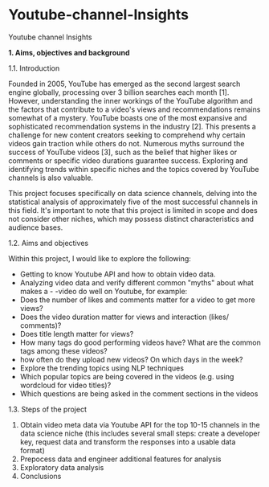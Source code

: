 # Youtube-channel-Insights
Youtube channel Insights

**1. Aims, objectives and background**
   
1.1. Introduction

Founded in 2005, YouTube has emerged as the second largest search engine globally, processing over 3 billion searches each month [1]. However, understanding the inner workings of the YouTube algorithm and the factors that contribute to a video's views and recommendations remains somewhat of a mystery. YouTube boasts one of the most expansive and sophisticated recommendation systems in the industry [2]. This presents a challenge for new content creators seeking to comprehend why certain videos gain traction while others do not. Numerous myths surround the success of YouTube videos [3], such as the belief that higher likes or comments or specific video durations guarantee success. Exploring and identifying trends within specific niches and the topics covered by YouTube channels is also valuable.

This project focuses specifically on data science channels, delving into the statistical analysis of approximately five of the most successful channels in this field. It's important to note that this project is limited in scope and does not consider other niches, which may possess distinct characteristics and audience bases.

1.2. Aims and objectives

Within this project, I would like to explore the following:

- Getting to know Youtube API and how to obtain video data.
- Analyzing video data and verify different common "myths" about what makes a - -video do well on Youtube, for example:
- Does the number of likes and comments matter for a video to get more views?
- Does the video duration matter for views and interaction (likes/ comments)?
- Does title length matter for views?
- How many tags do good performing videos have? What are the common tags among these videos?
- how often do they upload new videos? On which days in the week?
- Explore the trending topics using NLP techniques
- Which popular topics are being covered in the videos (e.g. using wordcloud for video titles)?
- Which questions are being asked in the comment sections in the videos

1.3. Steps of the project

1. Obtain video meta data via Youtube API for the top 10-15 channels in the data science niche (this includes several small steps: create a developer key, request data and transform the responses into a usable data format)
2. Prepocess data and engineer additional features for analysis
3. Exploratory data analysis
4. Conclusions
